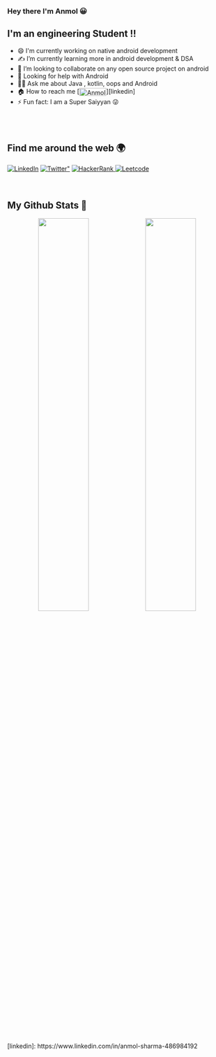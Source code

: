 ### Hey there I'm Anmol :grinning:
## I'm an engineering Student !! 
- 😄 I'm currently working on native android development
- ✍️ I’m currently learning more in android development & DSA   
- 👯 I’m looking to collaborate  on any open source project on android
- 🚀 Looking for help with Android 
- 🙋‍♂️ Ask me about Java , kotlin, oops and Android
- 🏠 How to reach me  [<img align="center" alt="Anmol | LinkedIn" width="62px" height="18px" src="https://img.shields.io/badge/LinkedIn-0077B5?style=for-the-badge&logo=linkedin&logoColor=white" />][linkedin]
- ⚡ Fun fact: I am a  Super Saiyyan 😜
<br/>
<br/>

## Find me around the web 🌍

<div align="left">
  <a href="https://www.linkedin.com/in/anmol-sharma-486984192/"><img alt="LinkedIn" src="https://img.shields.io/badge/linkedin-%230077B5.svg?style=for-the-badge&logo=linkedin&logoColor=white"/></a>
 <a href="https://twitter.com/anmol_twt"><img alt=Twitter" src="https://img.shields.io/badge/Twitter-%230077B5.svg?style=for-the-badge&logo=Twitter&logoColor=#1DA1F2"/></a>
 <a href="https://www.hackerrank.com/sharmaanmol313"> <img alt="HackerRank" src="https://img.shields.io/badge/Hackerrank-008000?style=for-the-badge&logo=HackerRank&logoColor=white" /></a><a href="https://leetcode.com/iAmAveneger/"> <img alt="Leetcode" src="https://img.shields.io/badge/dynamic/json?style=flat&labelColor=black&color=%23ffa116&label=Solved&query=solvedOverTotal&url=https%3A%2F%2Fleetcode-badge.vercel.app%2Fapi%2Fusers%2FiAmAveneger&logo=leetcode&logoColor=yellow"/></a>

</div>

<br/>
<br/>

## My Github Stats 🚀

<p align="center">
  <img width="48%" src="https://github-readme-stats.vercel.app/api?username=anmol-Git&show_icons=true&theme=radical" />
  <img width="48%" src="https://github-readme-streak-stats.herokuapp.com/?user=anmol-Git&theme=radical" />
   </p>
[linkedin]: https://www.linkedin.com/in/anmol-sharma-486984192
